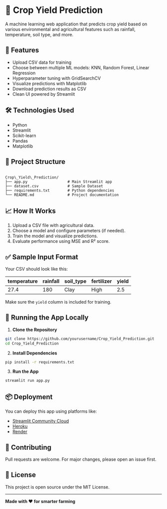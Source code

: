 


# 🌾 Crop Yield Prediction

A machine learning web application that predicts crop yield based on various environmental and agricultural features such as rainfall, temperature, soil type, and more.

## 🚀 Features

- Upload CSV data for training
- Choose between multiple ML models: KNN, Random Forest, Linear Regression
- Hyperparameter tuning with GridSearchCV
- Visualize predictions with Matplotlib
- Download prediction results as CSV
- Clean UI powered by Streamlit

## 🛠️ Technologies Used

- Python
- Streamlit
- Scikit-learn
- Pandas
- Matplotlib

## 📂 Project Structure

```

Crop\_Yield\_Prediction/
├── app.py                  # Main Streamlit app
├── dataset.csv             # Sample Dataset
├── requirements.txt        # Python dependencies
└── README.md               # Project documentation

````

## 📈 How It Works

1. Upload a CSV file with agricultural data.
2. Choose a model and configure parameters (if needed).
3. Train the model and visualize predictions.
4. Evaluate performance using MSE and R² score.

## ✅ Sample Input Format

Your CSV should look like this:

| temperature | rainfall | soil_type | fertilizer | yield |
|-------------|----------|-----------|------------|--------|
| 27.4        | 180      | Clay      | High       | 2.5    |

Make sure the `yield` column is included for training.

## 🧪 Running the App Locally

1. **Clone the Repository**
```bash
git clone https://github.com/yourusername/Crop_Yield_Prediction.git
cd Crop_Yield_Prediction
````

2. **Install Dependencies**

```bash
pip install -r requirements.txt
```

3. **Run the App**

```bash
streamlit run app.py
```

## 📦 Deployment

You can deploy this app using platforms like:

* [Streamlit Community Cloud](https://streamlit.io/cloud)
* [Heroku](https://www.heroku.com/)
* [Render](https://render.com/)

## 🤝 Contributing

Pull requests are welcome. For major changes, please open an issue first.

## 📜 License

This project is open source under the MIT License.

---

**Made with ❤️ for smarter farming**

